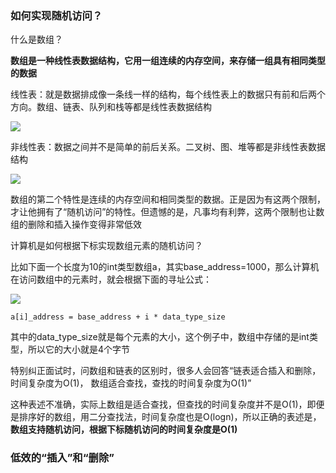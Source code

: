 
### 如何实现随机访问？

什么是数组？

__数组是一种线性表数据结构，它用一组连续的内存空间，来存储一组具有相同类型的数据__

线性表：就是数据排成像一条线一样的结构，每个线性表上的数据只有前和后两个方向。数组、链表、队列和栈等都是线性表数据结构

![][image-1]

非线性表：数据之间并不是简单的前后关系。二叉树、图、堆等都是非线性表数据结构

![][image-2]

数组的第二个特性是连续的内存空间和相同类型的数据。正是因为有这两个限制，才让他拥有了“随机访问”的特性。但遗憾的是，凡事均有利弊，这两个限制也让数组的删除和插入操作变得非常低效

计算机是如何根据下标实现数组元素的随机访问？

比如下面一个长度为10的int类型数组a，其实base\_address=1000，那么计算机在访问数组中的元素时，就会根据下面的寻址公式：

![][image-3]

```
a[i]_address = base_address + i * data_type_size
```

其中的data\_type\_size就是每个元素的大小，这个例子中，数组中存储的是int类型，所以它的大小就是4个字节

特别纠正面试时，问数组和链表的区别时，很多人会回答“链表适合插入和删除，时间复杂度为O(1)， 数组适合查找，查找的时间复杂度为O(1)”

这种表述不准确，实际上数组是适合查找，但查找的时间复杂度并不是O(1)，即便是排序好的数组，用二分查找法，时间复杂度也是O(logn)，所以正确的表述是，__数组支持随机访问，根据下标随机访问的时间复杂度是O(1)__

### 低效的“插入”和“删除”

[image-1]:	https://github.com/hacksman/learning/blob/master/picture/xianxingbiao.jpg
[image-2]:	https://github.com/hacksman/learning/blob/master/picture/feixianxingbiao.jpg
[image-3]:	https://github.com/hacksman/learning/blob/master/picture/neicunxunzhi.jpg
